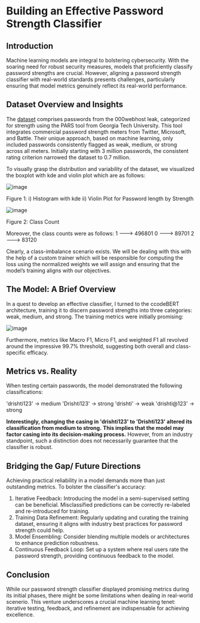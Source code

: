 # Building an Effective Password Strength Classifier

## Introduction
Machine learning models are integral to bolstering cybersecurity. With the soaring need for robust security measures, models that proficiently classify password strengths are crucial. However, aligning a password strength classifier with real-world standards presents challenges, particularly ensuring that model metrics genuinely reflect its real-world performance.

## Dataset Overview and Insights
The [dataset](https://www.kaggle.com/datasets/bhavikbb/password-strength-classifier-dataset) comprises passwords from the 000webhost leak, categorized for strength using the PARS tool from Georgia Tech University. This tool integrates commercial password strength meters from Twitter, Microsoft, and Battle. Their unique approach, based on machine learning, only included passwords consistently flagged as weak, medium, or strong across all meters. Initially starting with 3 million passwords, the consistent rating criterion narrowed the dataset to 0.7 million.

To visually grasp the distribution and variability of the dataset, we visualized the boxplot with kde and violin plot which are as follows:

![image](https://github.com/DrishtiShrrrma/codebert-base-password-strength-classifier/assets/129742046/7184e96a-81a7-4071-aa16-2e21a0eed865)

Figure 1: i) Histogram with kde ii) Violin Plot for Password length by Strength

![image](https://github.com/DrishtiShrrrma/codebert-base-password-strength-classifier/assets/129742046/10c8beb9-0e87-4824-9823-97675f7c2e21)

Figure 2: Class Count


Moreover, the class counts were as follows:
1  ---> 496801
0  ---> 89701
2  ---> 83120

Clearly, a class-imbalance scenario exists. We will be dealing with this with the help of a custom trainer which will be responsible for computing the loss using the normalized weights we will assign and ensuring that the model’s training aligns with our objectives.

## The Model: A Brief Overview
In a quest to develop an effective classifier, I turned to the ccodeBERT architecture, training it to discern password strengths into three categories: weak, medium, and strong. The training metrics were initially promising:

![image](https://github.com/DrishtiShrrrma/codebert-base-password-strength-classifier/assets/129742046/0aa81a48-0c15-4d8b-857b-01ef20e5a057)


Furthermore, metrics like Macro F1, Micro F1, and weighted F1 all revolved around the impressive 99.7% threshold, suggesting both overall and class-specific efficacy.

## Metrics vs. Reality
When testing certain passwords, the model demonstrated the following classifications:

'drishti123' → medium
'Drishti123' → strong
'drishti' → weak
'drishti@123' → strong

**Interestingly, changing the casing in 'drishti123' to 'Drishti123' altered its classification from medium to strong.** **This implies that the model may factor casing into its decision-making process.** However, from an industry standpoint, such a distinction does not necessarily guarantee that the classifier is robust.


## Bridging the Gap/ Future Directions
Achieving practical reliability in a model demands more than just outstanding metrics. To bolster the classifier's accuracy:

1. Iterative Feedback: Introducing the model in a semi-supervised setting can be beneficial. Misclassified predictions can be correctly re-labeled and re-introduced for training.
2. Training Data Refinement: Regularly updating and curating the training dataset, ensuring it aligns with industry best practices for password strength  could help.
3. Model Ensembling: Consider blending multiple models or architectures to enhance prediction robustness.
4. Continuous Feedback Loop: Set up a system where real users rate the password strength, providing continuous feedback to the model.

## Conclusion
While our password strength classifier displayed promising metrics during its initial phases, there might be some limitations when dealing in real-world scenerio. This venture underscores a crucial machine learning tenet: iterative testing, feedback, and refinement are indispensable for achieving excellence. 
